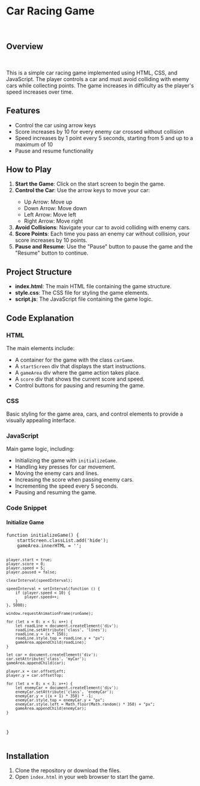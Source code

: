<h1>Car Racing Game</h1>
<br>
<h2>Overview</h2>
<br>
<p>This is a simple car racing game implemented using HTML, CSS, and JavaScript. The player controls a car and must avoid colliding with enemy cars while collecting points. The game increases in difficulty as the player's speed increases over time.</p>
<h2>Features</h2>
<ul>
  <li>Control the car using arrow keys</li>
  <li>Score increases by 10 for every enemy car crossed without collision</li>
  <li>Speed increases by 1 point every 5 seconds, starting from 5 and up to a maximum of 10</li>
  <li>Pause and resume functionality</li>
  </ul>

<h2>How to Play</h2>
<ol>
  <li><strong>Start the Game</strong>: Click on the start screen to begin the game.</li>
  <li><strong>Control the Car</strong>: Use the arrow keys to move your car:</li>
  <ul>
    <li>Up Arrow: Move up</li>
    <li>Down Arrow: Move down</li>
    <li>Left Arrow: Move left</li>
    <li>Right Arrow: Move right</li>
  </ul>
  <li><strong>Avoid Collisions</strong>: Navigate your car to avoid colliding with enemy cars.</li>
  <li><strong>Score Points</strong>: Each time you pass an enemy car without collision, your score increases by 10 points.</li>
  <li><strong>Pause and Resume</strong>: Use the "Pause" button to pause the game and the "Resume" button to continue.</li>
</ol>

<h2>Project Structure</h2>
<ul>
  <li><strong>index.html</strong>: The main HTML file containing the game structure.</li>
  <li><strong>style.css</strong>: The CSS file for styling the game elements.</li>
  <li><strong>script.js</strong>: The JavaScript file containing the game logic.</li>
</ul>

<h2>Code Explanation</h2>
<h3>HTML</h3>
    <p>The main elements include:</p>
    <ul>
        <li>A container for the game with the class <code>carGame</code>.</li>
        <li>A <code>startScreen</code> div that displays the start instructions.</li>
        <li>A <code>gameArea</code> div where the game action takes place.</li>
        <li>A <code>score</code> div that shows the current score and speed.</li>
        <li>Control buttons for pausing and resuming the game.</li>
    </ul>
    <h3>CSS</h3>
    <p>Basic styling for the game area, cars, and control elements to provide a visually appealing interface.</p>

  <h3>JavaScript</h3>
  <p>Main game logic, including:</p>
  <ul>
      <li>Initializing the game with <code>initializeGame</code>.</li>
      <li>Handling key presses for car movement.</li>
      <li>Moving the enemy cars and lines.</li>
      <li>Increasing the score when passing enemy cars.</li>
      <li>Incrementing the speed every 5 seconds.</li>
      <li>Pausing and resuming the game.</li>
  </ul>
  <h3>Code Snippet</h3>
    <h4>Initialize Game</h4>
    <pre><code>function initializeGame() {
    startScreen.classList.add('hide');
    gameArea.innerHTML = '';

    player.start = true;
    player.score = 0;
    player.speed = 5;
    player.paused = false;

    clearInterval(speedInterval);

    speedInterval = setInterval(function () {
        if (player.speed < 10) {
            player.speed++;
        }
    }, 5000);

    window.requestAnimationFrame(runGame);

    for (let x = 0; x < 5; x++) {
        let roadLine = document.createElement('div');
        roadLine.setAttribute('class', 'lines');
        roadLine.y = (x * 150);
        roadLine.style.top = roadLine.y + "px";
        gameArea.appendChild(roadLine);
    }

    let car = document.createElement('div');
    car.setAttribute('class', 'myCar');
    gameArea.appendChild(car);

    player.x = car.offsetLeft;
    player.y = car.offsetTop;

    for (let x = 0; x < 3; x++) {
        let enemyCar = document.createElement('div');
        enemyCar.setAttribute('class', 'enemyCar');
        enemyCar.y = ((x + 1) * 350) * -1;
        enemyCar.style.top = enemyCar.y + "px";
        enemyCar.style.left = Math.floor(Math.random() * 350) + "px";
        gameArea.appendChild(enemyCar);
    }
}</code></pre>

<h2>Installation</h2>
    <ol>
        <li>Clone the repository or download the files.</li>
        <li>Open <code>index.html</code> in your web browser to start the game.</li>
    </ol>

    
